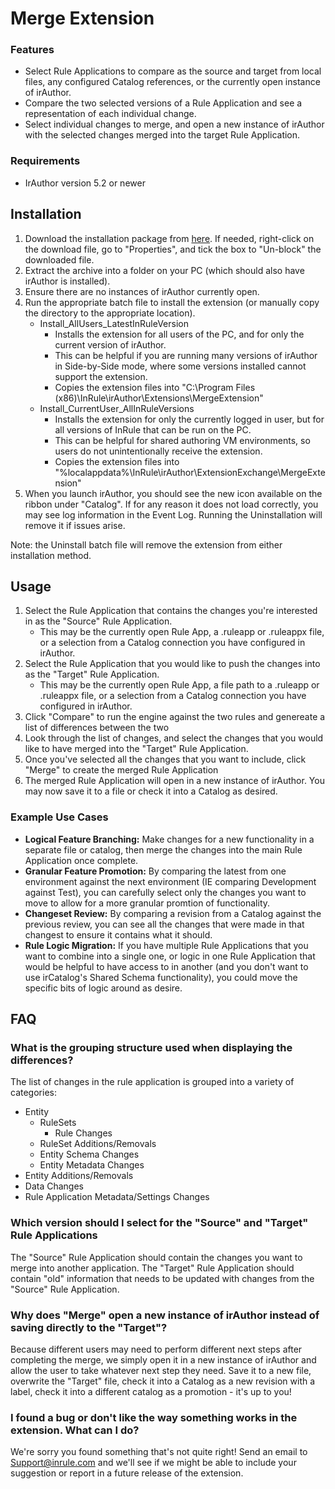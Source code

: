 # Merge Extension

### Features
- Select Rule Applications to compare as the source and target from local files, any configured Catalog references, or the currently open instance of irAuthor.
- Compare the two selected versions of a Rule Application and see a representation of each individual change.
- Select individual changes to merge, and open a new instance of irAuthor with the selected changes merged into the target Rule Application.

### Requirements
- IrAuthor version 5.2 or newer

## Installation
1. Download the installation package from [here](https://github.com/InRule/irAuthor-Extensions/releases/download/MergeExtension_v1.0.4/Merge.Extension.v1.0.4.zip).  If needed, right-click on the download file, go to "Properties", and tick the box to "Un-block" the downloaded file.
2. Extract the archive into a folder on your PC (which should also have irAuthor is installed).
3. Ensure there are no instances of irAuthor currently open.
4. Run the appropriate batch file to install the extension (or manually copy the directory to the appropriate location).
    + Install_AllUsers_LatestInRuleVersion
        - Installs the extension for all users of the PC, and for only the current version of irAuthor.
        - This can be helpful if you are running many versions of irAuthor in Side-by-Side mode, where some versions installed cannot support the extension.
        - Copies the extension files into "C:\Program Files (x86)\InRule\irAuthor\Extensions\MergeExtension"
    + Install_CurrentUser_AllInRuleVersions
        - Installs the extension for only the currently logged in user, but for all versions of InRule that can be run on the PC.
        - This can be helpful for shared authoring VM environments, so users do not unintentionally receive the extension.
        - Copies the extension files into "%localappdata%\InRule\irAuthor\ExtensionExchange\MergeExtension"
5. When you launch irAuthor, you should see the new icon available on the ribbon under "Catalog".  If for any reason it does not load correctly, you may see log information in the Event Log.  Running the Uninstallation will remove it if issues arise.

Note: the Uninstall batch file will remove the extension from either installation method.


## Usage
1. Select the Rule Application that contains the changes you're interested in as the "Source" Rule Application.
    - This may be the currently open Rule App, a .ruleapp or .ruleappx file, or a selection from a Catalog connection you have configured in irAuthor.
2. Select the Rule Application that you would like to push the changes into as the "Target" Rule Application.
    - This may be the currently open Rule App, a file path to a .ruleapp or .ruleappx file, or a selection from a Catalog connection you have configured in irAuthor.
3. Click "Compare" to run the engine against the two rules and genereate a list of differences between the two
4. Look through the list of changes, and select the changes that you would like to have merged into the "Target" Rule Application.  
5. Once you've selected all the changes that you want to include, click "Merge" to create the merged Rule Application
6. The merged Rule Application will open in a new instance of irAuthor.  You may now save it to a file or check it into a Catalog as desired.

### Example Use Cases
- **Logical Feature Branching:** Make changes for a new functionality in a separate file or catalog, then merge the changes into the main Rule Application once complete.
- **Granular Feature Promotion:** By comparing the latest from one environment against the next environment (IE comparing Development against Test), you can carefully select only the changes you want to move to allow for a more granular promtion of functionality.
- **Changeset Review:** By comparing a revision from a Catalog against the previous review, you can see all the changes that were made in that changest to ensure it contains what it should.
- **Rule Logic Migration:** If you have multiple Rule Applications that you want to combine into a single one, or logic in one Rule Application that would be helpful to have access to in another (and you don't want to use irCatalog's Shared Schema functionality), you could move the specific bits of logic around as desire.

## FAQ
 
### What is the grouping structure used when displaying the differences?
The list of changes in the rule application is grouped into a variety of categories:
+ Entity
    - RuleSets
        - Rule Changes
    - RuleSet Additions/Removals
    - Entity Schema Changes
    - Entity Metadata Changes
+ Entity Additions/Removals
+ Data Changes
+ Rule Application Metadata/Settings Changes

### Which version should I select for the "Source" and "Target" Rule Applications
The "Source" Rule Application should contain the changes you want to merge into another application.  The "Target" Rule Application should contain "old" information that needs to be updated with changes from the "Source" Rule Application.

### Why does "Merge" open a new instance of irAuthor instead of saving directly to the "Target"?
Because different users may need to perform different next steps after completing the merge, we simply open it in a new instance of irAuthor and allow the user to take whatever next step they need.  Save it to a new file, overwrite the "Target" file, check it into a Catalog as a new revision with a label, check it into a different catalog as a promotion - it's up to you!

### I found a bug or don't like the way something works in the extension.  What can I do?
We're sorry you found something that's not quite right!  Send an email to Support@inrule.com and we'll see if we might be able to include your suggestion or report in a future release of the extension.
